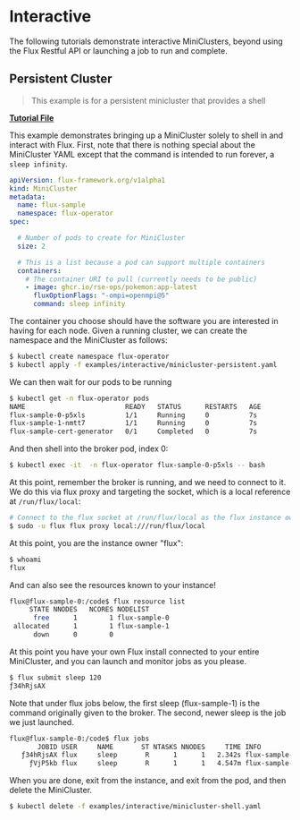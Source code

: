 # Interactive

The following tutorials demonstrate interactive MiniClusters, beyond using the Flux Restful API or
launching a job to run and complete.

## Persistent Cluster

> This example is for a persistent minicluster that provides a shell

 **[Tutorial File](https://github.com/flux-framework/flux-operator/blob/main/examples/interactive/minicluster-persistent.yaml)**

This example demonstrates bringing up a MiniCluster solely to shell in and interact with Flux. First, 
note that there is nothing special about the MiniCluster YAML except that the command is intended
to run forever, a `sleep infinity`.

```yaml
apiVersion: flux-framework.org/v1alpha1
kind: MiniCluster
metadata:
  name: flux-sample
  namespace: flux-operator
spec:

  # Number of pods to create for MiniCluster
  size: 2

  # This is a list because a pod can support multiple containers
  containers:
    # The container URI to pull (currently needs to be public)
    - image: ghcr.io/rse-ops/pokemon:app-latest
      fluxOptionFlags: "-ompi=openmpi@5"
      command: sleep infinity
```

The container you choose should have the software you are interested in having for each node.
Given a running cluster, we can create the namespace and the MiniCluster as follows:

```bash
$ kubectl create namespace flux-operator
$ kubectl apply -f examples/interactive/minicluster-persistent.yaml
```

We can then wait for our pods to be running

```bash
$ kubectl get -n flux-operator pods
NAME                         READY   STATUS      RESTARTS   AGE
flux-sample-0-p5xls          1/1     Running     0          7s
flux-sample-1-nmtt7          1/1     Running     0          7s
flux-sample-cert-generator   0/1     Completed   0          7s
```

And then shell into the broker pod, index 0:

```bash
$ kubectl exec -it  -n flux-operator flux-sample-0-p5xls -- bash
```

At this point, remember the broker is running, and we need to connect to it. We do this via
flux proxy and targeting the socket, which is a local reference at `/run/flux/local`:

```bash
# Connect to the flux socket at /run/flux/local as the flux instance owner "flux"
$ sudo -u flux flux proxy local:///run/flux/local
```

At this point, you are the instance owner "flux":

```bash
$ whoami
flux
```
And can also see the resources known to your instance!

```bash
flux@flux-sample-0:/code$ flux resource list
     STATE NNODES   NCORES NODELIST
      free      1        1 flux-sample-0
 allocated      1        1 flux-sample-1
      down      0        0 
```

At this point you have your own Flux install connected to your entire MiniCluster,
and you can launch and monitor jobs as you please.

```bash
$ flux submit sleep 120
ƒ34hRjsAX
```

Note that under flux jobs below, the first sleep (flux-sample-1) is the command
originally given to the broker. The second, newer sleep is the job we just launched.

```bash
flux@flux-sample-0:/code$ flux jobs
       JOBID USER     NAME       ST NTASKS NNODES     TIME INFO
   ƒ34hRjsAX flux     sleep       R      1      1   2.342s flux-sample-0
     ƒVjP5kb flux     sleep       R      1      1   4.547m flux-sample-1
```

When you are done, exit from the instance, and exit from the pod, and then delete
the MiniCluster.

```bash
$ kubectl delete -f examples/interactive/minicluster-shell.yaml
```

